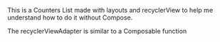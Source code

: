 This is a Counters List made with layouts and recyclerView to help me understand how to do it without Compose.

The recyclerViewAdapter is similar to a Composable function